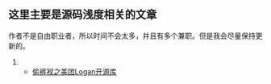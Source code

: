 #

## 这里主要是源码浅度相关的文章

作者不是自由职业者，所以时间不会太多，并且有多个兼职。但是我会尽量保持更新的。

1. - [偷裤衩之美团Logan开源库](./偷裤衩之美团Logan开源库.md)
